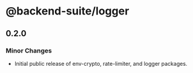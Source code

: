 # @backend-suite/logger

## 0.2.0

### Minor Changes

- Initial public release of env-crypto, rate-limiter, and logger packages.
